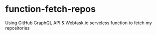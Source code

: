 # function-fetch-repos
Using GitHub GraphQL API &amp; Webtask.io serveless function to fetch my repositories
